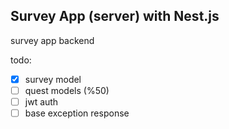 ## Survey App (server) with Nest.js 

survey app backend


todo:

- [x] survey model
- [ ] quest models (%50)
- [ ] jwt auth
- [ ] base exception response
